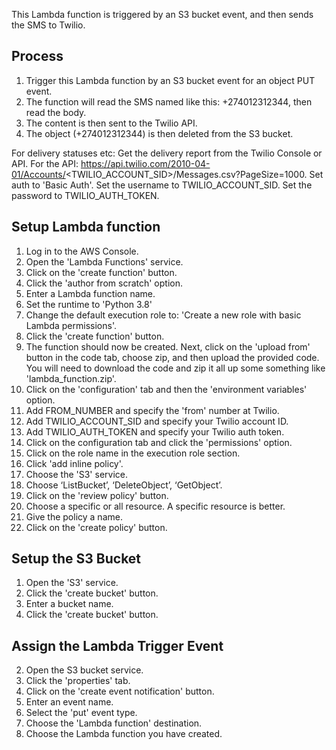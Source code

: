 This Lambda function is triggered by an S3 bucket event, and then sends the SMS to Twilio.

## Process ##
1. Trigger this Lambda function by an S3 bucket event for an object PUT event.  
2. The function will read the SMS named like this: +274012312344, then read the body. 
3. The content is then sent to the Twilio API.
4. The object (+274012312344) is then deleted from the S3 bucket. 

For delivery statuses etc:
Get the delivery report from the Twilio Console or API. 
For the API: 
https://api.twilio.com/2010-04-01/Accounts/<TWILIO_ACCOUNT_SID>/Messages.csv?PageSize=1000. 
Set auth to 'Basic Auth'. Set the username to TWILIO_ACCOUNT_SID. Set the password to TWILIO_AUTH_TOKEN.

## Setup Lambda function ##
1. Log in to the AWS Console.
2. Open the 'Lambda Functions' service.
3. Click on the 'create function' button.
4. Click the 'author from scratch' option.
5. Enter a Lambda function name.
6. Set the runtime to 'Python 3.8'
7. Change the default execution role to: 'Create a new role with basic Lambda permissions'.
8. Click the 'create function' button.
9. The function should now be created. Next, click on the 'upload from' button in the code tab, choose zip, and then upload the provided code. You will need to download the code and zip it all up some something like 'lambda_function.zip'.
10. Click on the 'configuration' tab and then the 'environment variables' option.
11. Add FROM_NUMBER and specify the 'from' number at Twilio.
12. Add TWILIO_ACCOUNT_SID	and specify your Twilio account ID.
13. Add TWILIO_AUTH_TOKEN	and specify your Twilio auth token.
14. Click on the configuration tab and click the 'permissions' option.
15. Click on the role name in the execution role section.
16. Click 'add inline policy'.
17. Choose the 'S3' service.
18. Choose ‘ListBucket’, ‘DeleteObject’, ‘GetObject’. 
19. Click on the 'review policy' button.
20. Choose a specific or all resource. A specific resource is better.
21. Give the policy a name.
22. Click on the 'create policy' button.

## Setup the S3 Bucket ##
1. Open the 'S3' service.
2. Click the 'create bucket' button.
3. Enter a bucket name.
4. Click the 'create bucket' button.

## Assign the Lambda Trigger Event ##
2. Open the S3 bucket service.
3. Click the 'properties' tab.
4. Click on the 'create event notification' button.
5. Enter an event name.
6. Select the 'put' event type.
7. Choose the 'Lambda function' destination.
8. Choose the Lambda function you have created.
